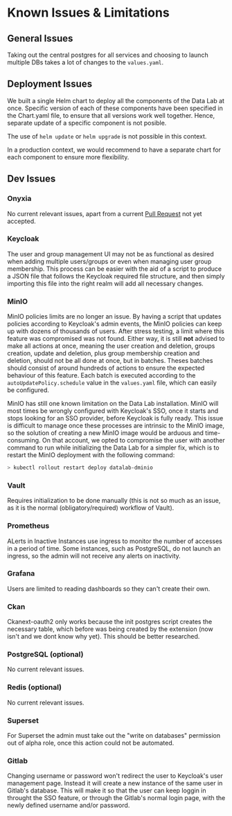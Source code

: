 # Known Issues & Limitations

## General Issues

Taking out the central postgres for all services and choosing to launch multiple DBs takes a lot of changes to the `values.yaml`.

## Deployment Issues
We built a single Helm chart to deploy all the components of the Data Lab at once. Specific version of each of these components have been specified in the Chart.yaml file, to ensure that all versions work well together. Hence, separate update of a specific component is not posible.

The use of `helm update` or `helm upgrade` is not possible in this context.

In a production context, we would recommend to have a separate chart for each component to ensure more flexibility.

## Dev Issues

### Onyxia

No current relevant issues, apart from a current [Pull Request]((https://github.com/InseeFrLab/helm-charts-datascience/pull/48)) not yet accepted. 

### Keycloak

The user and group management UI may not be as functional as desired when adding multiple users/groups or even when managing user group membership. This process can be easier with the aid of a script to produce a JSON file that follows the Keycloak required file structure, and then simply importing this file into the right realm will add all necessary changes. 

### MinIO

MinIO policies limits are no longer an issue. By having a script that updates policies according to Keycloak's admin events, the MinIO policies can keep up with dozens of thousands of users. After stress testing, a limit where this feature was compromised was not found. Either way, it is still **not** advised to make all actions at once, meaning the user creation and deletion, groups creation, update and deletion, plus group membership creation and deletion, should not be all done at once, but in batches. Theses batches should consist of around hundreds of actions to ensure the expected behaviour of this feature. Each batch is executed according to the `autoUpdatePolicy.schedule` value in the `values.yaml` file, which can easily be configured.

MinIO has still one known limitation on the Data Lab installation. MinIO will most times be wrongly configured with Keycloak's SSO, once it starts and stops looking for an SSO provider, before Keycloak is fully ready. This issue is difficult to manage once these processes are intrinsic to the MinIO image, so the solution of creating a new MinIO image would be arduous and time-consuming. On that account, we opted to compromise the user with another command to run while initializing the Data Lab for a simpler fix, which is to restart the MinIO deployment with the following command:

```bash
> kubectl rollout restart deploy datalab-dminio 
``` 

### Vault

Requires initialization to be done manually (this is not so much as an issue, as it is the normal (obligatory/required) workflow of Vault).

### Prometheus

ALerts in Inactive Instances use ingress to monitor the number of accesses in a period of time. Some instances, such as PostgreSQL, do not launch an ingress, so the admin will not receive any alerts on inactivity.

### Grafana

Users are limited to reading dashboards so they can't create their own.

### Ckan

Ckanext-oauth2 only works because the init postgres script creates the necessary table, which before was being created by the extension (now isn't and we dont know why yet). This should be better researched.

### PostgreSQL (optional)

No current relevant issues.

### Redis (optional)

No current relevant issues.

### Superset

For Superset the admin must take out the "write on databases" permission out of alpha role, once this action could not be automated. 

### Gitlab

Changing username or password won't redirect the user to Keycloak's user management page. Instead it will create a new instance of the same user in Gitlab's database. This will make it so that the user can keep loggin in throught the SSO feature, or through the Gitlab's normal login page, with the newly defined username and/or password.
